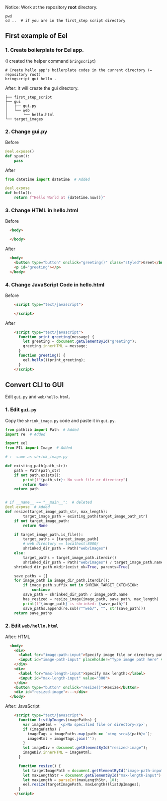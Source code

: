 Notice: Work at the repository **root** directory.

```
pwd
cd ..  # if you are in the first_step script directory
```

## First example of Eel

### 1. Create boilerplate for Eel app.  

(I created the helper command `bringscript`)

```
# Create hello app's boilerplate codes in the current directory (= repository root)
bringscript gui hello .
```

After: It will create the gui directory.

```
├── first_step_script
├── gui
│   ├── gui.py
│   └── web
│       └── hello.html
└── target_images
```

### 2. Change gui.py

Before

```python
@eel.expose()
def spam():
    pass
```

After

```python
from datetime import datetime  # Added

@eel.expose
def hello():
    return f"Hello World at {datetime.now()}"
```

### 3. Change HTML in hello.html

Before

```html
  <body>

  </body>
```

After

```html
  <body>
    <button type="button" onclick="greeting()" class="styled">Greet</button>
    <p id="greeting"></p>
  </body>
```

### 4. Change JavaScript Code in hello.html

Before

```html
    <script type="text/javascript">

    </script>
```

After

```html
    <script type="text/javascript">
      function print_greeting(message) {
        let greeting = document.getElementById("greeting");
        greeting.innerHTML = message;
      }
      function greeting() {
        eel.hello()(print_greeting);
      }
    </script>
```

## Convert CLI to GUI

Edit `gui.py` and `web/hello.html`.

### 1. Edit `gui.py`

Copy the `shrink_image.py` code and paste it in `gui.py`.

```python
from pathlib import Path  # Added
import re  # Added

import eel
from PIL import Image  # Added

# :  same as shrink_image.py

def existing_path(path_str):
    path = Path(path_str)
    if not path.exists():
        print(f"{path_str}: No such file or directory")
        return None
    return path


# if __name__ == "__main__":  # deleted
@eel.expose  # Added
def resize(target_image_path_str, max_length):
        target_image_path = existing_path(target_image_path_str)
    if not target_image_path:
        return None

    if target_image_path.is_file():
        target_paths = [target_image_path]
        # web directory == localhost:8000/
        shrinked_dir_path = Path("web/images")
    else:
        target_paths = target_image_path.iterdir()
        shrinked_dir_path = Path("web/images") / target_image_path.name
    shrinked_dir_path.mkdir(exist_ok=True, parents=True)

    save_paths = []
    for image_path in image_dir_path.iterdir():
        if image_path.suffix not in SHRINK_TARGET_EXTENSION:
            continue
        save_path = shrinked_dir_path / image_path.name
        has_resized = resize_image(image_path, save_path, max_length)
        print(f"{image_path} is shrinked: {save_path}")
        save_paths.append(re.sub(r"^web/", "", str(save_path)))
    return save_paths
```

### 2. Edit `web/hello.html`

After: HTML

```HTML
  <body>
    <div>
      <label for="image-path-input">Specify image file or directory path to be resized:</label>
      <input id="image-path-input" placeholder="Type image path here" value="/Users/" size="60">
    </div>
    <div>
      <label for="max-length-input">Specify max length:</label>
      <input id="max-length-input" value="300">
    </div>
    <button type="button" onclick="resize()">Resize</button>
    <div id="resized-image">---</div>
  </body>
```

After: JavaScript

```HTML
    <script type="text/javascript">
      function listUpImages(imagePaths) {
        var imageHtml = `<p>No specified file or directory</p>`;
        if (imagePaths) {
          imageTags = imagePaths.map(path => `<img src=${path}>`);
          imageHtml = imageTags.join('');
        }
        let imageDiv = document.getElementById("resized-image");
        imageDiv.innerHTML = imageHtml;
      }

      function resize() {
        let targetImagePath = document.getElementById("image-path-input").value;
        let maxLengthStr = document.getElementById("max-length-input").value;
        let maxLength = parseInt(maxLengthStr, 10);
        eel.resize(targetImagePath, maxLength)(listUpImages);
      }
    </script>
```
